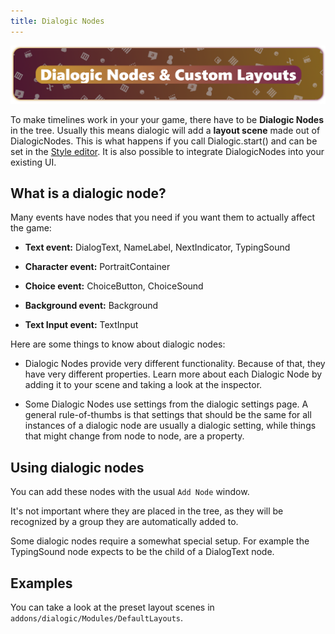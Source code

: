 ```yaml
---
title: Dialogic Nodes
---
```


![header_dialogic_nodes_layouts](/media/headers/dialogic_nodes_layouts.png)

To make timelines work in your your game, there have to be **Dialogic Nodes** in the tree. Usually this means dialogic will add a **layout scene** made out of DialogicNodes. This is what happens if you call Dialogic.start() and can be set in the [Style editor](./Styles_&_Layouts.md). It is also possible to integrate DialogicNodes into your existing UI. 

## What is a dialogic node?

Many events have nodes that you need if you want them to actually affect the game: 

- **Text event:** DialogText, NameLabel, NextIndicator, TypingSound

- **Character event:** PortraitContainer

- **Choice event:** ChoiceButton, ChoiceSound

- **Background event:** Background

- **Text Input event:** TextInput

Here are some things to know about dialogic nodes:

- Dialogic Nodes provide very different functionality. Because of that, they have very different properties. Learn more about each Dialogic Node by adding it to your scene and taking a look at the inspector.

- Some Dialogic Nodes use settings from the dialogic settings page. 
  A general rule-of-thumbs is that settings that should be the same for all instances of a dialogic node are usually a dialogic setting, while things that might change from node to node, are a property.

## Using dialogic nodes

You can add these nodes with the usual `Add Node` window.

It's not important where they are placed in the tree, as they will be recognized by a group they are automatically added to.

Some dialogic nodes require a somewhat special setup. For example the TypingSound node expects to be the child of a DialogText node.

## Examples

You can take a look at the preset layout scenes in `addons/dialogic/Modules/DefaultLayouts`. 
